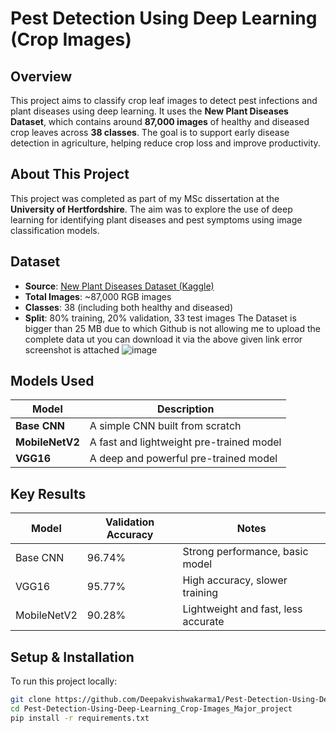 # Pest Detection Using Deep Learning (Crop Images)

##  Overview
This project aims to classify crop leaf images to detect pest infections and plant diseases using deep learning. It uses the **New Plant Diseases Dataset**, which contains around **87,000 images** of healthy and diseased crop leaves across **38 classes**. The goal is to support early disease detection in agriculture, helping reduce crop loss and improve productivity.

##  About This Project
This project was completed as part of my MSc dissertation at the **University of Hertfordshire**. The aim was to explore the use of deep learning for identifying plant diseases and pest symptoms using image classification models.

##  Dataset
- **Source**: [New Plant Diseases Dataset (Kaggle)](https://www.kaggle.com/datasets/vipoooool/new-plant-diseases-dataset)
- **Total Images**: ~87,000 RGB images
- **Classes**: 38 (including both healthy and diseased)
- **Split**: 80% training, 20% validation, 33 test images
  The Dataset is bigger than 25 MB due to which Github is not allowing me to upload the complete data ut you can download it via the above given link
  error screenshot is attached
  ![image](https://github.com/user-attachments/assets/1689a9fa-3589-44d2-9c7b-a5626270a12f)



##  Models Used

| Model        | Description                                  |
|--------------|----------------------------------------------|
| **Base CNN** | A simple CNN built from scratch              |
| **MobileNetV2** | A fast and lightweight pre-trained model    |
| **VGG16**       | A deep and powerful pre-trained model       |

##  Key Results

| Model         | Validation Accuracy | Notes                                 |
|---------------|---------------------|----------------------------------------|
| Base CNN      | 96.74%              | Strong performance, basic model        |
| VGG16         | 95.77%              | High accuracy, slower training         |
| MobileNetV2   | 90.28%              | Lightweight and fast, less accurate    |

##  Setup & Installation

To run this project locally:

```bash
git clone https://github.com/Deepakvishwakarma1/Pest-Detection-Using-Deep-Learning_Crop-Images_Major_project.git
cd Pest-Detection-Using-Deep-Learning_Crop-Images_Major_project
pip install -r requirements.txt
